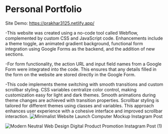  # Personal Portfolio
Site Demo: https://prakhar3125.netlify.app/

-This website was created using a no-code tool called Webflow, complemented by custom CSS and JavaScript code. Enhancements include a theme toggle, an animated gradient background, functional form integration using Google Forms as the backend, and the addition of new sections.

-For form functionality, the action URL and input field names from a Google Form were integrated into the code. This ensures that any details filled in the form on the website are stored directly in the Google Form.

-This code implements theme switching with smooth transitions and custom scrollbar styling. CSS variables centralize color control, making customization easy for light and dark themes. Smooth animations during theme changes are achieved with transition properties. Scrollbar styling is tailored for different themes using classes and variables. This approach enhances user experience with a cohesive interface and improved scrollbar interaction.
![Minimalist Website Launch Computer Mockup Instagram Post](https://github.com/prakhar3125/Portfolio/assets/111203228/02f4de19-e5bf-4d22-8d71-96d0263eb786)

![Modern Neutral Web Design Digital Product Promotion Instagram Post (1)](https://github.com/prakhar3125/Portfolio/assets/111203228/e56e26ee-4724-4cbe-b19b-3c0ac50ab0d3)




